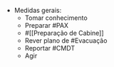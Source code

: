 - Medidas gerais:
	- Tomar conhecimento
	- Preparar #PAX
	- #[[Preparação de Cabine]]
	- Rever plano de #Evacuação
	- Reportar #CMDT
	- Agir